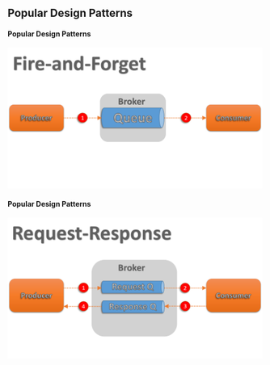 ## Popular Design Patterns


#### Popular Design Patterns
![](image/fireNforget.png)


#### Popular Design Patterns
![](image/ReqResponse.png)

